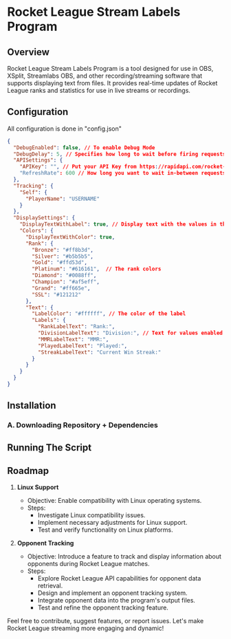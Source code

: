 # Rocket League Stream Labels Program

## Overview
Rocket League Stream Labels Program is a tool designed for use in OBS, XSplit, Streamlabs OBS, and other recording/streaming software that supports displaying text from files. It provides real-time updates of Rocket League ranks and statistics for use in live streams or recordings.

## Configuration
All configuration is done in "config.json"

```json
{
  "DebugEnabled": false, // To enable Debug Mode
  "DebugDelay": 5, // Specifies how long to wait before firing requests in debug mode
  "APISettings": {
    "APIKey": "", // Put your API Key from https://rapidapi.com/rocket-league-rocket-league-default/api/rocket-league1
    "RefreshRate": 600 // How long you want to wait in-between requests
  },
  "Tracking": {
    "Self": {
      "PlayerName": "USERNAME"
    }
  },
  "DisplaySettings": {
    "DisplayTextWithLabel": true, // Display text with the values in the file
    "Colors": {
      "DisplayTextWithColor": true,
      "Rank": {
        "Bronze": "#ff8b3d",
        "Silver": "#b5b5b5",
        "Gold": "#ffd53d",
        "Platinum": "#616161",  // The rank colors 
        "Diamond": "#0088ff",
        "Champion": "#af5eff",
        "Grand": "#ff665e",
        "SSL": "#121212"
      },
      "Text": {
        "LabelColor": "#ffffff", // The color of the label
        "Labels": {
          "RankLabelText": "Rank:",
          "DivisionLabelText": "Division:", // Text for values enabled with DisplayTextWithLabel
          "MMRLabelText": "MMR:",
          "PlayedLabelText": "Played:",
          "StreakLabelText": "Current Win Streak:"
        }
      }
    }
  }
}
```

## Installation
### A. Downloading Repository + Dependencies

## Running The Script

## Roadmap

1. **Linux Support**
   - Objective: Enable compatibility with Linux operating systems.
   - Steps:
     - Investigate Linux compatibility issues.
     - Implement necessary adjustments for Linux support.
     - Test and verify functionality on Linux platforms.

2. **Opponent Tracking**
   - Objective: Introduce a feature to track and display information about opponents during Rocket League matches.
   - Steps:
     - Explore Rocket League API capabilities for opponent data retrieval.
     - Design and implement an opponent tracking system.
     - Integrate opponent data into the program's output files.
     - Test and refine the opponent tracking feature.



Feel free to contribute, suggest features, or report issues. Let's make Rocket League streaming more engaging and dynamic!